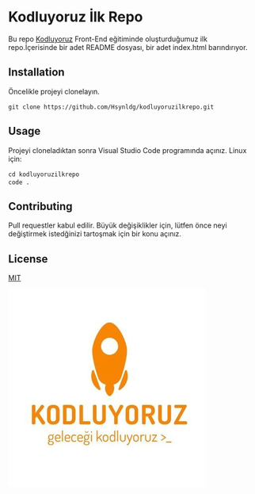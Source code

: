 # Kodluyoruz İlk Repo
Bu repo [Kodluyoruz](https://kodluyoruz.org/tr/kodluyoruz/) Front-End eğitiminde oluşturduğumuz ilk repo.İçerisinde bir adet README dosyası, bir adet index.html barındırıyor.
## Installation
Öncelikle projeyi clonelayın.

```
git clone https://github.com/Hsynldg/kodluyoruzilkrepo.git 
```

## Usage
Projeyi cloneladıktan sonra Visual Studio Code programında açınız.
Linux için:

```
cd kodluyoruzilkrepo
code .
```
## Contributing
Pull requestler kabul edilir. Büyük değişiklikler için, lütfen önce neyi değiştirmek istedğinizi tartoşmak için bir konu açınız.

## License
[MIT](https://www.mit.edu/)


![Projem](https://raw.githubusercontent.com/Kodluyoruz/taskforce/git/git/markdown-nedir-nasil-kullaniriz-/figures/kodluyoruz_logo.jpg)